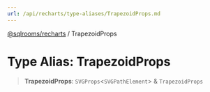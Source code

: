```yaml
---
url: /api/recharts/type-aliases/TrapezoidProps.md
---
```

[@sqlrooms/recharts](../index.md) / TrapezoidProps

# Type Alias: TrapezoidProps

> **TrapezoidProps**: `SVGProps`<`SVGPathElement`> & `TrapezoidProps`
